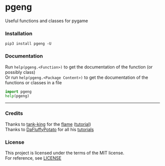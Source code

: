 # pgeng
Useful functions and classes for pygame

### Installation
`pip3 install pgeng -U`
### Documentation
Run `help(pgeng.<Function>)` to get the documentation of the function (or possibly class)\
Or run `help(pgeng.<Package Content>)` to get the documentation of the functions or classes in a file
```py
import pgeng
help(pgeng)
```
---
### Credits
Thanks to [tank-king](https://github.com/tank-king) for the [flame](https://github.com/Qamynn/pgeng/blob/main/pgeng/vfx/flame.py) ([tutorial](https://youtu.be/MJB3QPXUYBU))\
Thanks to [DaFluffyPotato](https://github.com/DaFluffyPotato) for all his [tutorials](https://youtube.com/playlist?list=PLX5fBCkxJmm1fPSqgn9gyR3qih8yYLvMj)

### License
This project is licensed under the terms of the MIT license.\
For reference, see [LICENSE](https://github.com/Qamynn/pgeng/blob/main/LICENSE)